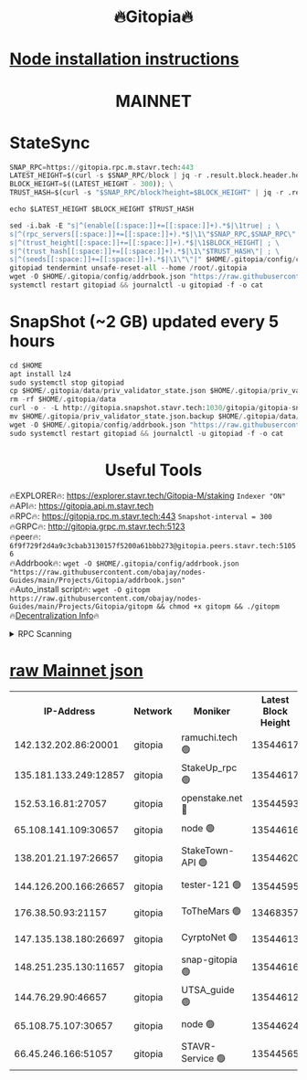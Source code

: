 <h1 align="center"> 🔥Gitopia🔥</h1>

[Node installation instructions](https://github.com/obajay/nodes-Guides/tree/main/Projects/Gitopia)
=

<h1 align="center"> MAINNET</h1>

# StateSync
```python
SNAP_RPC=https://gitopia.rpc.m.stavr.tech:443
LATEST_HEIGHT=$(curl -s $SNAP_RPC/block | jq -r .result.block.header.height); \
BLOCK_HEIGHT=$((LATEST_HEIGHT - 300)); \
TRUST_HASH=$(curl -s "$SNAP_RPC/block?height=$BLOCK_HEIGHT" | jq -r .result.block_id.hash)

echo $LATEST_HEIGHT $BLOCK_HEIGHT $TRUST_HASH

sed -i.bak -E "s|^(enable[[:space:]]+=[[:space:]]+).*$|\1true| ; \
s|^(rpc_servers[[:space:]]+=[[:space:]]+).*$|\1\"$SNAP_RPC,$SNAP_RPC\"| ; \
s|^(trust_height[[:space:]]+=[[:space:]]+).*$|\1$BLOCK_HEIGHT| ; \
s|^(trust_hash[[:space:]]+=[[:space:]]+).*$|\1\"$TRUST_HASH\"| ; \
s|^(seeds[[:space:]]+=[[:space:]]+).*$|\1\"\"|" $HOME/.gitopia/config/config.toml
gitopiad tendermint unsafe-reset-all --home /root/.gitopia
wget -O $HOME/.gitopia/config/addrbook.json "https://raw.githubusercontent.com/obajay/nodes-Guides/main/Projects/Gitopia/addrbook.json"
systemctl restart gitopiad && journalctl -u gitopiad -f -o cat
```
# SnapShot (~2 GB) updated every 5 hours
```python
cd $HOME
apt install lz4
sudo systemctl stop gitopiad
cp $HOME/.gitopia/data/priv_validator_state.json $HOME/.gitopia/priv_validator_state.json.backup
rm -rf $HOME/.gitopia/data
curl -o - -L http://gitopia.snapshot.stavr.tech:1030/gitopia/gitopia-snap.tar.lz4 | lz4 -c -d - | tar -x -C $HOME/.gitopia --strip-components 2
mv $HOME/.gitopia/priv_validator_state.json.backup $HOME/.gitopia/data/priv_validator_state.json
wget -O $HOME/.gitopia/config/addrbook.json "https://raw.githubusercontent.com/obajay/nodes-Guides/main/Projects/Gitopia/addrbook.json"
sudo systemctl restart gitopiad && journalctl -u gitopiad -f -o cat
```
 <h1 align="center"> Useful Tools</h1>

🔥EXPLORER🔥:      https://explorer.stavr.tech/Gitopia-M/staking  `Indexer "ON"` \
🔥API🔥: 			 		 https://gitopia.api.m.stavr.tech \
🔥RPC🔥:           https://gitopia.rpc.m.stavr.tech:443              `Snapshot-interval = 300` \
🔥GRPC🔥:          http://gitopia.grpc.m.stavr.tech:5123 \
🔥peer🔥:					 `6f9f729f2d4a9c3cbab3130157f5200a61bbb273@gitopia.peers.stavr.tech:51056` \
🔥Addrbook🔥:    ```wget -O $HOME/.gitopia/config/addrbook.json "https://raw.githubusercontent.com/obajay/nodes-Guides/main/Projects/Gitopia/addrbook.json"``` \
🔥Auto_install script🔥: ```wget -O gitopm https://raw.githubusercontent.com/obajay/nodes-Guides/main/Projects/Gitopia/gitopm && chmod +x gitopm && ./gitopm``` \
🔥[Decentralization Info](https://github.com/obajay/StateSync-snapshots/tree/main/Projects/Gitopia/Decentralization)🔥

<details>
<summary>RPC Scanning</summary>

<h2 align="center"> We scan nodes in real time every 4 hours. And we provide the final result of RPC endpoints.
We cannot influence the operation of these nodes in any way. </h2>


```python
If Voting Power is higher than 0 --> then the Node is a validator of the network and may be subject to attack and be a potential threat to the chain.
```
```python
We marked such validators with a red symbol
```

</details>

[raw Mainnet json](https://rpc-check.gitopm.stavr.tech/gitopm/rpc-gitopm-result.json)
=

<table><tr><th>IP-Address</th><th>Network</th><th>Moniker</th><th>Latest Block Height</th><th>Earliest Block Height</th><th>Catching Up</th><th>Tx Index</th><th>Voting Power</th><th>Scan Time</th></tr><tr><td>142.132.202.86:20001</td><td>gitopia</td><td>ramuchi.tech 🟢</td><td>13544617</td><td>6548337</td><td>False</td><td>on</td><td>0</td><td>2024-02-09T07:20:00.186459793UTC</td></tr><tr><td>135.181.133.249:12857</td><td>gitopia</td><td>StakeUp_rpc 🟢</td><td>13544617</td><td>8010001</td><td>False</td><td>on</td><td>0</td><td>2024-02-09T07:20:00.538661955UTC</td></tr><tr><td>152.53.16.81:27057</td><td>gitopia</td><td>openstake.net 🔴</td><td>13544593</td><td>10455001</td><td>False</td><td>off</td><td>38026</td><td>2024-02-09T07:19:21.997151738UTC</td></tr><tr><td>65.108.141.109:30657</td><td>gitopia</td><td>node 🟢</td><td>13544616</td><td>12299845</td><td>False</td><td>on</td><td>0</td><td>2024-02-09T07:19:57.491779316UTC</td></tr><tr><td>138.201.21.197:26657</td><td>gitopia</td><td>StakeTown-API 🟢</td><td>13544620</td><td>12733501</td><td>False</td><td>on</td><td>0</td><td>2024-02-09T07:20:04.958812595UTC</td></tr><tr><td>144.126.200.166:26657</td><td>gitopia</td><td>tester-121 🟢</td><td>13544595</td><td>12832814</td><td>False</td><td>off</td><td>0</td><td>2024-02-09T07:19:24.362079561UTC</td></tr><tr><td>176.38.50.93:21157</td><td>gitopia</td><td>ToTheMars 🟢</td><td>13468357</td><td>12883228</td><td>False</td><td>on</td><td>0</td><td>2024-02-09T07:19:25.004299545UTC</td></tr><tr><td>147.135.138.180:26697</td><td>gitopia</td><td>CyrptoNet 🟢</td><td>13544613</td><td>12883228</td><td>False</td><td>off</td><td>0</td><td>2024-02-09T07:19:52.967552538UTC</td></tr><tr><td>148.251.235.130:11657</td><td>gitopia</td><td>snap-gitopia 🟢</td><td>13544616</td><td>12908001</td><td>False</td><td>on</td><td>0</td><td>2024-02-09T07:19:57.798279458UTC</td></tr><tr><td>144.76.29.90:46657</td><td>gitopia</td><td>UTSA_guide 🟢</td><td>13544612</td><td>13035301</td><td>False</td><td>on</td><td>0</td><td>2024-02-09T07:19:52.674894235UTC</td></tr><tr><td>65.108.75.107:30657</td><td>gitopia</td><td>node 🟢</td><td>13544624</td><td>13189502</td><td>False</td><td>on</td><td>0</td><td>2024-02-09T07:20:11.456657645UTC</td></tr><tr><td>66.45.246.166:51057</td><td>gitopia</td><td>STAVR-Service 🟢</td><td>13544565</td><td>13540501</td><td>False</td><td>on</td><td>0</td><td>2024-02-09T07:19:40.021984857UTC</td></tr></table>
